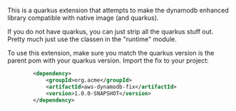 This is a quarkus extension that attempts to make the dynamodb enhanced library compatible with native image (and quarkus).

If you do not have quarkus, you can just strip all the quarkus stuff out. Pretty much just use the classen in the "runtime" module.

To use this extension, make sure you match the quarkus version is the parent pom with your quarkus version.
Import the fix to your project:
```xml
        <dependency>
            <groupId>org.acme</groupId>
            <artifactId>aws-dynamodb-fix</artifactId>
            <version>1.0.0-SNAPSHOT</version>
        </dependency>
```
